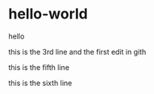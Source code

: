 # hello-world
hello

this is the 3rd line and the first edit in gith

this is the fifth line

this is the sixth line
